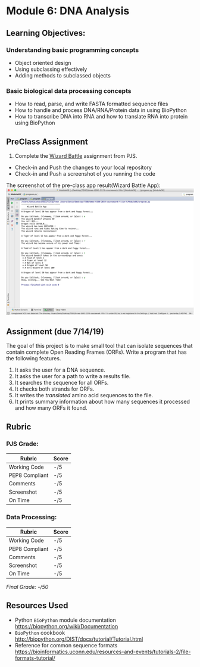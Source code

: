 # Module 6: DNA Analysis

## Learning Objectives:

### Understanding basic programming concepts
 - Object oriented design
 - Using subclassing effectively
 - Adding methods to subclassed objects
 
### Basic biological data processing concepts
 - How to read, parse, and write FASTA formatted sequence files
 - How to handle and process DNA/RNA/Protein data in using BioPython
 - How to transcribe DNA into RNA and how to translate RNA into protein using BioPython 
 
## PreClass Assignment

1. Complete the [Wizard Battle](https://github.com/biomed-bioinformatics-bootcamp/python-jumpstart-course-demos/tree/master/apps/07_wizard_battle) assignment from PJS.
  - Check-in and Push the changes to your local repository
  - Check-in and Push a screenshot of you running the code

The screenshot of the pre-class app result(Wizard Battle App):
![The screenshot of the pre-class app result(Wizard Battle App)](https://github.com/biomed-bioinformatics-bootcamp/bmes-t580-2019-coursework-Yilin-Y/blob/master/Module06/wizarad_screenshot.png?raw=true)

 
## Assignment (due 7/14/19)

The goal of this project is to make small tool that can isolate sequences that contain complete Open Reading Frames (ORFs).
Write a program that has the following features.

1. It asks the user for a DNA sequence.
2. It asks the user for a path to write a results file.
3. It searches the sequence for all ORFs.
4. It checks both strands for ORFs.
5. It writes the *translated* amino acid sequences to the file. 
6. It prints summary information about how many sequences it processed and how many ORFs it found.

## Rubric

### PJS Grade:

|  Rubric        | Score | 
|----------------|-------|
| Working Code   |  -/5  |
| PEP8 Compliant |  -/5  |
| Comments       |  -/5  |
| Screenshot     |  -/5  |
| On Time        |  -/5  |

### Data Processing:

|  Rubric        | Score | 
|----------------|-------|
| Working Code   |  -/5  |
| PEP8 Compliant |  -/5  |
| Comments       |  -/5  |
| Screenshot     |  -/5  |
| On Time        |  -/5  |

*Final Grade: -/50*

## Resources Used

- Python `BioPython` module documentation https://biopython.org/wiki/Documentation
- `BioPython` cookbook http://biopython.org/DIST/docs/tutorial/Tutorial.html
- Reference for common sequence formats https://bioinformatics.uconn.edu/resources-and-events/tutorials-2/file-formats-tutorial/